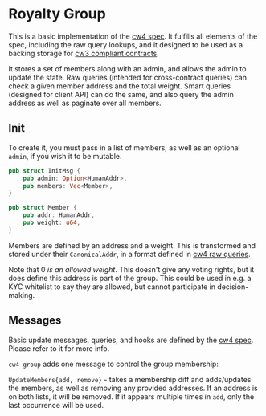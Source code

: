 # Royalty Group

This is a basic implementation of the [cw4 spec](../../packages/cw4/README.md).
It fulfills all elements of the spec, including the raw query lookups,
and it designed to be used as a backing storage for
[cw3 compliant contracts](../../packages/cw3/README.md).

It stores a set of members along with an admin, and allows the admin to
update the state. Raw queries (intended for cross-contract queries)
can check a given member address and the total weight. Smart queries (designed
for client API) can do the same, and also query the admin address as well as
paginate over all members.

## Init

To create it, you must pass in a list of members, as well as an optional
`admin`, if you wish it to be mutable.

```rust
pub struct InitMsg {
    pub admin: Option<HumanAddr>,
    pub members: Vec<Member>,
}

pub struct Member {
    pub addr: HumanAddr,
    pub weight: u64,
}
```

Members are defined by an address and a weight. This is transformed
and stored under their `CanonicalAddr`, in a format defined in
[cw4 raw queries](../../packages/cw4/README.md#raw).

Note that 0 _is an allowed weight_. This doesn't give any voting rights, but
it does define this address is part of the group. This could be used in
e.g. a KYC whitelist to say they are allowed, but cannot participate in
decision-making.

## Messages

Basic update messages, queries, and hooks are defined by the
[cw4 spec](../../packages/cw4/README.md). Please refer to it for more info.

`cw4-group` adds one message to control the group membership:

`UpdateMembers{add, remove}` - takes a membership diff and adds/updates the
members, as well as removing any provided addresses. If an address is on both
lists, it will be removed. If it appears multiple times in `add`, only the
last occurrence will be used.

